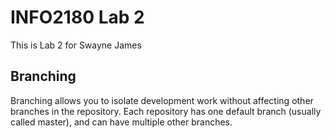 # INFO2180 Lab 2
This is Lab 2 for Swayne James
## Branching

Branching allows you to isolate development work without 
affecting other branches in the repository. Each repository 
has one default branch (usually called master), and can have 
multiple other branches.